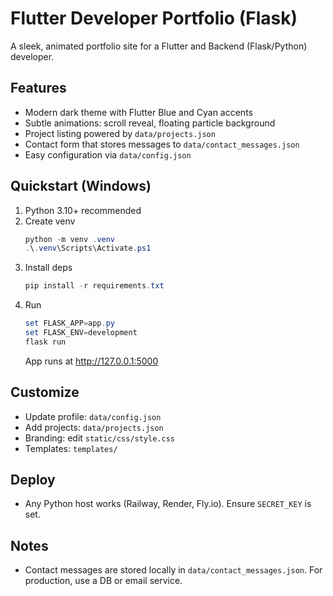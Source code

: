 # Flutter Developer Portfolio (Flask)

A sleek, animated portfolio site for a Flutter and Backend (Flask/Python) developer.

## Features
- Modern dark theme with Flutter Blue and Cyan accents
- Subtle animations: scroll reveal, floating particle background
- Project listing powered by `data/projects.json`
- Contact form that stores messages to `data/contact_messages.json`
- Easy configuration via `data/config.json`

## Quickstart (Windows)
1. Python 3.10+ recommended
2. Create venv
   ```powershell
   python -m venv .venv
   .\.venv\Scripts\Activate.ps1
   ```
3. Install deps
   ```powershell
   pip install -r requirements.txt
   ```
4. Run
   ```powershell
   set FLASK_APP=app.py
   set FLASK_ENV=development
   flask run
   ```
   App runs at http://127.0.0.1:5000

## Customize
- Update profile: `data/config.json`
- Add projects: `data/projects.json`
- Branding: edit `static/css/style.css`
- Templates: `templates/`

## Deploy
- Any Python host works (Railway, Render, Fly.io). Ensure `SECRET_KEY` is set.

## Notes
- Contact messages are stored locally in `data/contact_messages.json`. For production, use a DB or email service.
